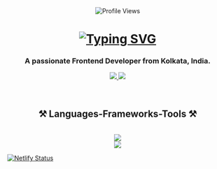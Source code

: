 <div align='center'> <img src="https://komarev.com/ghpvc/?username=sudhabnrj&style=flat-square&color=blue" alt="Profile Views" /> </div>

<h1 align="center"><a href="https://git.io/typing-svg"><img src="https://readme-typing-svg.herokuapp.com?font=Fira+Code&weight=600&size=24&pause=500&random=false&width=435&lines=Hi+There!+%F0%9F%91%8B;I'm+Sudha+Chandan+Banerjee!" alt="Typing SVG" /></a></h3>

<h3 align="center">A passionate Frontend Developer from Kolkata, India.</h3>

<div align="center"> 
    <a href="mailto:sudhabnrj@gmail.com">
        <img src="https://img.shields.io/badge/Gmail-333333?style=for-the-badge&logo=gmail&logoColor=red" />
    </a>
    <a href="https://www.linkedin.com/in/sudhachandan-banerjee/" target="_blank">
        <img src="https://img.shields.io/badge/LinkedIn-0077B5?style=for-the-badge&logo=linkedin&logoColor=white" target="_blank" />
    </a>
    
</div>

<br/>
<br/>
    <h2 align="center">⚒️ Languages-Frameworks-Tools ⚒️</h2>
<br/>
<div align="center" >
    <img src="https://skillicons.dev/icons?i=html,css,bootstrap,react,redux,javascript,tailwind,firebase,git,npm" />
  <br/>
    <img src="https://skillicons.dev/icons?i=figma,photoshop,xd,wordpress,mysql" /><br>
</div>

[![Netlify Status](https://api.netlify.com/api/v1/badges/aaea1a59-af00-4e5d-82e9-149e99cbe3fa/deploy-status)](https://app.netlify.com/sites/sudhabnrj/deploys)

<br/>